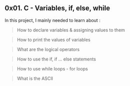## 0x01. C - Variables, if, else, while

In this project, I mainly needed to learn about :
> How to declare variables & assigning values to them

> How to print the values of variables

> What are the logical operators 

> How to use the if, if ... else statements

> How to use while loops - for loops

> What is the ASCII
